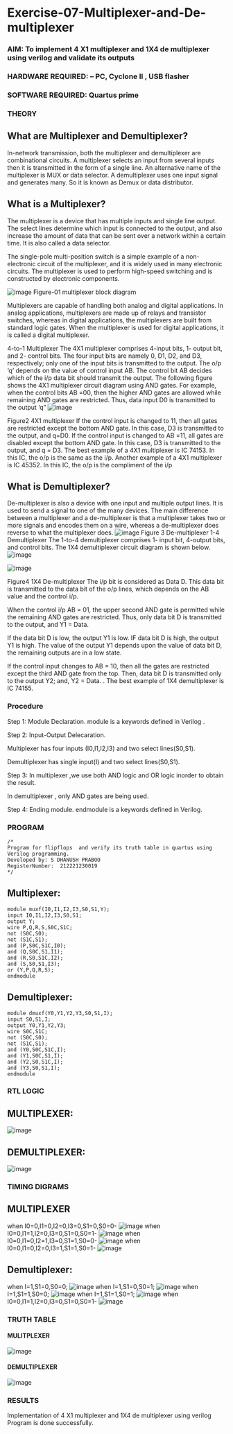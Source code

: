 # Exercise-07-Multiplexer-and-De-multiplexer
### AIM: To implement 4 X1 multiplexer and 1X4 de multiplexer using verilog and validate its outputs
### HARDWARE REQUIRED:  – PC, Cyclone II , USB flasher
### SOFTWARE REQUIRED:   Quartus prime
### THEORY 

## What are Multiplexer and Demultiplexer?
In-network transmission, both the multiplexer and demultiplexer are combinational circuits. A multiplexer selects an input from several inputs then it is transmitted in the form of a single line. An alternative name of the multiplexer is MUX or data selector. A demultiplexer uses one input signal and generates many. So it is known as Demux or data distributor.

## What is a Multiplexer?
The multiplexer is a device that has multiple inputs and single line output. The select lines determine which input is connected to the output, and also increase the amount of data that can be sent over a network within a certain time. It is also called a data selector.

The single-pole multi-position switch is a simple example of a non-electronic circuit of the multiplexer, and it is widely used in many electronic circuits. The multiplexer is used to perform high-speed switching and is constructed by electronic components.

![image](https://user-images.githubusercontent.com/36288975/170912485-73c395c7-23c0-4e78-a53d-a2f0d07d9662.png)
          Figure-01 multiplexer block diagram 

Multiplexers are capable of handling both analog and digital applications. In analog applications, multiplexers are made up of relays and transistor switches, whereas in digital applications, the multiplexers are built from standard logic gates. When the multiplexer is used for digital applications, it is called a digital multiplexer.

4-to-1 Multiplexer
The 4X1 multiplexer comprises 4-input bits, 1- output bit, and 2- control bits. The four input bits are namely 0, D1, D2, and D3, respectively; only one of the input bits is transmitted to the output. The o/p ‘q’ depends on the value of control input AB. The control bit AB decides which of the i/p data bit should transmit the output. The following figure shows the 4X1 multiplexer circuit diagram using AND gates. For example, when the control bits AB =00, then the higher AND gates are allowed while remaining AND gates are restricted. Thus, data input D0 is transmitted to the output ‘q”
![image](https://user-images.githubusercontent.com/36288975/170912568-3598c60a-5035-41f3-b0c4-ccedba13aca5.png)


Figure2 4X1 multiplexer 
If the control input is changed to 11, then all gates are restricted except the bottom AND gate. In this case, D3 is transmitted to the output, and q=D0. If the control input is changed to AB =11, all gates are disabled except the bottom AND gate. In this case, D3 is transmitted to the output, and q = D3. The best example of a 4X1 multiplexer is IC 74153. In this IC, the o/p is the same as the i/p. Another example of a 4X1 multiplexer is IC 45352. In this IC, the o/p is the compliment of the i/p


## What is Demultiplexer?
De-multiplexer is also a device with one input and multiple output lines. It is used to send a signal to one of the many devices. The main difference between a multiplexer and a de-multiplexer is that a multiplexer takes two or more signals and encodes them on a wire, whereas a de-multiplexer does reverse to what the multiplexer does.
![image](https://user-images.githubusercontent.com/36288975/170912606-a30e4b74-1726-4430-b245-2c3c3d9c232d.png)
Figure 3 De-multiplexer 
1-4 Demultiplexer
The 1-to-4 demultiplexer comprises 1- input bit, 4-output bits, and control bits. The 1X4 demultiplexer circuit diagram is shown below.![image](https://user-images.githubusercontent.com/36288975/170912683-00fb746a-1d45-4023-91d1-3a70b841073c.png)

![image](https://user-images.githubusercontent.com/36288975/170912741-7cbd52af-7e0d-4be3-b5c6-6fb9c4eca7c9.png)

Figure4 1X4 De-multiplexer 
The i/p bit is considered as Data D. This data bit is transmitted to the data bit of the o/p lines, which depends on the AB value and the control i/p.

When the control i/p AB = 01, the upper second AND gate is permitted while the remaining AND gates are restricted. Thus, only data bit D is transmitted to the output, and Y1 = Data.

If the data bit D is low, the output Y1 is low. IF data bit D is high, the output Y1 is high. The value of the output Y1 depends upon the value of data bit D, the remaining outputs are in a low state.

If the control input changes to AB = 10, then all the gates are restricted except the third AND gate from the top. Then, data bit D is transmitted only to the output Y2; and, Y2 = Data. . The best example of 1X4 demultiplexer is IC 74155.

 
 
### Procedure

Step 1:
Module Declaration. module is a keywords defined in Verilog .

Step 2:
Input-Output Delecaration.

Multiplexer has four inputs (I0,I1,I2,I3) and two select lines(S0,S1).

Demultiplexer has single input(I) and two select lines(S0,S1).

Step 3:
In multiplexer ,we use both AND logic and OR logic inorder to obtain the result.

In demultiplexer , only AND gates are being used.

Step 4:
Ending module. endmodule is a keywords defined in Verilog.



### PROGRAM 
~~~
/*
Program for flipflops  and verify its truth table in quartus using Verilog programming.
Developed by: S DHANUSH PRABOO
RegisterNumber:  212221230019
*/
~~~
## Multiplexer:
~~~
module muxf(I0,I1,I2,I3,S0,S1,Y);
input I0,I1,I2,I3,S0,S1;
output Y;
wire P,Q,R,S,S0C,S1C;
not (S0C,S0);
not (S1C,S1);
and (P,S0C,S1C,I0);
and (Q,S0C,S1,I1);
and (R,S0,S1C,I2);
and (S,S0,S1,I3);
or (Y,P,Q,R,S);
endmodule 
~~~
## Demultiplexer:
~~~
module dmuxf(Y0,Y1,Y2,Y3,S0,S1,I);
input S0,S1,I;
output Y0,Y1,Y2,Y3;
wire S0C,S1C;
not (S0C,S0);
not (S1C,S1);
and (Y0,S0C,S1C,I);
and (Y1,S0C,S1,I);
and (Y2,S0,S1C,I);
and (Y3,S0,S1,I);
endmodule 
~~~

### RTL LOGIC  
## MULTIPLEXER:
![image](https://user-images.githubusercontent.com/94426323/203724327-11d122e8-e816-4acd-b02b-d1971c40b95a.png)
## DEMULTIPLEXER:
![image](https://user-images.githubusercontent.com/94426323/203724396-c08aafbf-f797-4982-9d0b-177dbfc471a6.png)

### TIMING DIGRAMS  
## MULTIPLEXER
when I0=0,I1=0,I2=0,I3=0,S1=0,S0=0-
![image](https://user-images.githubusercontent.com/94426323/203724593-a0c33708-5020-4125-977d-d6dd893b6f1d.png)
when I0=0,I1=1,I2=0,I3=0,S1=0,S0=1-
![image](https://user-images.githubusercontent.com/94426323/203724759-e9b9c83c-2fc5-40a2-b145-61ab1c6ebaff.png)
when I0=0,I1=0,I2=1,I3=0,S1=1,S0=0-
![image](https://user-images.githubusercontent.com/94426323/203724793-63e9be7d-bb13-43a0-a38f-557778865cb1.png)
when I0=0,I1=0,I2=0,I3=1,S1=1,S0=1-
![image](https://user-images.githubusercontent.com/94426323/203724835-8b8315f5-355f-45d2-ab68-f5067ffcc1f6.png)
## Demultiplexer:
when I=1,S1=0,S0=0;
![image](https://user-images.githubusercontent.com/94426323/203724879-ab790060-81f3-4f34-8813-686ad18767f1.png)
when I=1,S1=0,S0=1;
![image](https://user-images.githubusercontent.com/94426323/203724904-c0172f2f-fb92-41fe-9869-9e7b63758cab.png)
when I=1,S1=1,S0=0;
![image](https://user-images.githubusercontent.com/94426323/203724924-04b29977-49b3-4406-ba83-62e79d7f7767.png)
when I=1,S1=1,S0=1;
![image](https://user-images.githubusercontent.com/94426323/203724958-a85ad52e-897b-4f12-a66c-0e7e3a3efd4a.png)
when I0=0,I1=1,I2=0,I3=0,S1=0,S0=1-
![image](https://user-images.githubusercontent.com/94426323/203724973-b8ee8505-0976-4f5f-8040-71857bab10d2.png)

### TRUTH TABLE 
#### MULITPLEXER
![image](https://user-images.githubusercontent.com/94426323/203725029-2b69c590-5530-49d1-b6a5-d2479b3a0706.png)
#### DEMULTIPLEXER
![image](https://user-images.githubusercontent.com/94426323/203725067-16f93a44-4f98-46df-be88-4733230974f5.png)


### RESULTS 
Implementation of 4 X1 multiplexer and 1X4 de multiplexer using verilog Program is done successfully.
